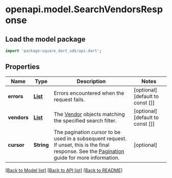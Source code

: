 # openapi.model.SearchVendorsResponse

## Load the model package
```dart
import 'package:square_dart_sdk/api.dart';
```

## Properties
Name | Type | Description | Notes
------------ | ------------- | ------------- | -------------
**errors** | [**List<Error>**](Error.md) | Errors encountered when the request fails. | [optional] [default to const []]
**vendors** | [**List<Vendor>**](Vendor.md) | The [Vendor](https://developer.squareup.com/reference/square_2023-12-13/objects/Vendor) objects matching the specified search filter. | [optional] [default to const []]
**cursor** | **String** | The pagination cursor to be used in a subsequent request. If unset, this is the final response.  See the [Pagination](https://developer.squareup.com/docs/working-with-apis/pagination) guide for more information. | [optional] 

[[Back to Model list]](../README.md#documentation-for-models) [[Back to API list]](../README.md#documentation-for-api-endpoints) [[Back to README]](../README.md)


